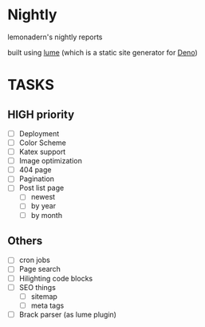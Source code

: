 # Nightly

lemonadern's nightly reports

built using [lume](https://lume.land/) (which is a static site generator for
[Deno](https://github.com/denoland/deno))

# TASKS

## HIGH priority

- [ ] Deployment
- [ ] Color Scheme
- [ ] Katex support
- [ ] Image optimization
- [ ] 404 page
- [ ] Pagination
- [ ] Post list page
  - [ ] newest
  - [ ] by year
  - [ ] by month

## Others

- [ ] cron jobs
- [ ] Page search
- [ ] Hilighting code blocks
- [ ] SEO things
  - [ ] sitemap
  - [ ] meta tags
- [ ] Brack parser (as lume plugin)
